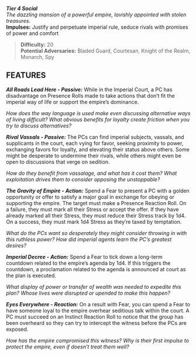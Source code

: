 ***Tier 4 Social***  
*The dazzling mansion of a powerful empire, lavishly appointed with stolen treasures.*  
**Impulses:** Justify and perpetuate imperial rule, seduce rivals with promises of power and comfort

> **Difficulty:** 20  
> **Potential Adversaries:** Bladed Guard, Courtesan, Knight of the Realm, Monarch, Spy

## FEATURES

***All Roads Lead Here - Passive:*** While in the Imperial Court, a PC has disadvantage on Presence Rolls made to take actions that don’t fit the imperial way of life or support the empire’s dominance.

  *How does the way language is used make even discussing alternative ways of living difficult? What obvious benefits for loyalty create friction when you try to discuss alternatives?*

***Rival Vassals - Passive:*** The PCs can find imperial subjects, vassals, and supplicants in the court, each vying for favor, seeking proximity to power, exchanging favors for loyalty, and elevating their status above others. Some might be desperate to undermine their rivals, while others might even be open to discussions that verge on sedition.

  *How do they benefit from vassalage, and what has it cost them? What exploitation drives them to consider opposing the unstoppable?*

***The Gravity of Empire - Action:*** Spend a Fear to present a PC with a golden opportunity or offer to satisfy a major goal in exchange for obeying or supporting the empire. The target must make a Presence Reaction Roll. On a failure, they must mark all their Stress or accept the offer. If they have already marked all their Stress, they must reduce their Stress track by 1d4. On a success, they must mark 1d4 Stress as they’re taxed by temptation.

  *What do the PCs want so desperately they might consider throwing in with this ruthless power? How did imperial agents learn the PC’s greatest desires?*

***Imperial Decree - Action:*** Spend a Fear to tick down a long-term countdown related to the empire’s agenda by 1d4. If this triggers the countdown, a proclamation related to the agenda is announced at court as the plan is executed.

  *What display of power or transfer of wealth was needed to expedite this plan? Whose lives were disrupted or upended to make this happen?*

***Eyes Everywhere - Reaction:*** On a result with Fear, you can spend a Fear to have someone loyal to the empire overhear seditious talk within the court. A PC must succeed on an Instinct Reaction Roll to notice that the group has been overheard so they can try to intercept the witness before the PCs are exposed.

  *How has the empire compromised this witness? Why is their first impulse to protect the empire, even if doesn’t treat them well?*
